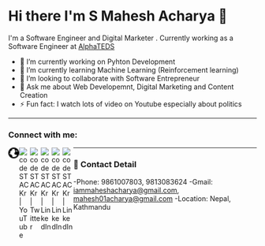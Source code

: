 # Hi there I'm S Mahesh Acharya 👋

I'm a Software Engineer and  Digital Marketer . Currently working as a Software Engineer at [AlphaTEDS](https://alphateds.com)


- 🔭 I’m currently working on Pyhton Development
- 🌱 I’m currently learning Machine Learning (Reinforcement learning)
- 👯 I’m looking to collaborate with Software Entrepreneur
- 💬 Ask me about Web Developemnt, Digital Marketing and Content Creation
- ⚡ Fun fact: I watch lots of video on Youtube especially about politics

___

### Connect with me:

[<img align="left" alt="codeSTACKr.com" width="22px" src="https://raw.githubusercontent.com/iconic/open-iconic/master/svg/globe.svg" />][website]
[<img align="left" alt="codeSTACKr | YouTube" width="22px" src="https://cdn.jsdelivr.net/npm/simple-icons@v3/icons/youtube.svg" />][youtube]
[<img align="left" alt="codeSTACKr | Twitter" width="22px" src="https://cdn.jsdelivr.net/npm/simple-icons@v3/icons/twitter.svg" />][twitter]
[<img align="left" alt="codeSTACKr | LinkedIn" width="22px" src="https://cdn.jsdelivr.net/npm/simple-icons@v3/icons/linkedin.svg" />][linkedin]
[<img align="left" alt="codeSTACKr | LinkedIn" width="22px" src="https://cdn.jsdelivr.net/npm/simple-icons@v3/icons/instagram.svg" />][instagram]
[<img align="left" alt="codeSTACKr | LinkedIn" width="22px" src="https://cdn.jsdelivr.net/npm/simple-icons@v3/icons/facebook.svg" />][facebook]
 
 ___
### 📕 Contact Detail
-Phone: 9861007803, 9813083624
-Gmail: iammaheshacharya@gmail.com, mahesh01acharya@gmail.com
-Location: Nepal, Kathmandu


[website]: https://mahesha.com.np
[twitter]: https://twitter.com/SMaheshAcharya1
[youtube]: https://www.youtube.com/channel/UCOQMLVJpc32HIiREkjVenyw
[linkedin]: https://www.linkedin.com/in/smaheshacharya/
[facebook]: https://www.facebook.com/acharyamaheshs/
[instagram]: https://www.instagram.com/smaheshacharya/


